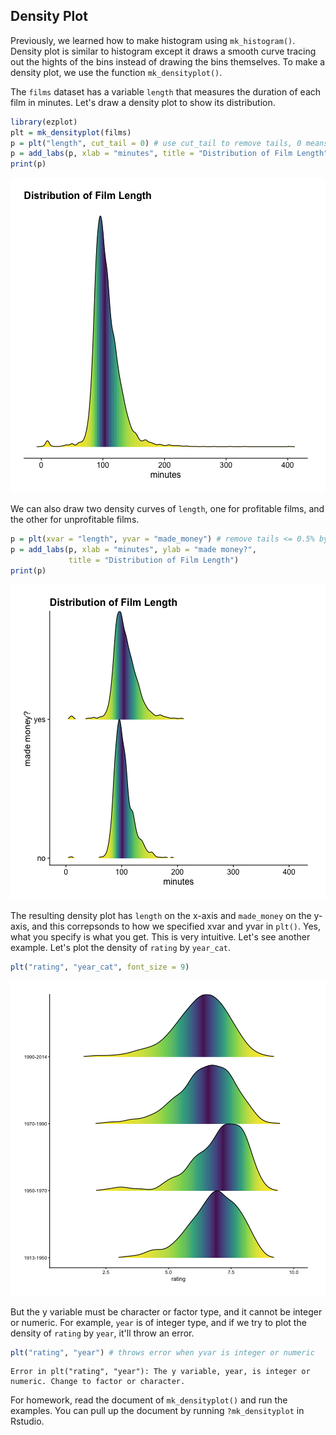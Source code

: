 ## Density Plot

Previously, we learned how to make histogram using `mk_histogram()`. 
Density plot is similar to histogram except it draws a smooth curve tracing out 
the hights of the bins instead of drawing the bins themselves. 
To make a density plot, we use the function `mk_densityplot()`. 

The `films` dataset has a variable `length` that measures the duration of each 
film in minutes. Let's draw a density plot to show its distribution. 

```r
library(ezplot)
plt = mk_densityplot(films)
p = plt("length", cut_tail = 0) # use cut_tail to remove tails, 0 means not removing any
p = add_labs(p, xlab = "minutes", title = "Distribution of Film Length")
print(p)
```

![Distribution of Film Length](images/density_length-1.png)

We can also draw two density curves of `length`, one for profitable films, 
and the other for unprofitable films.

```r
p = plt(xvar = "length", yvar = "made_money") # remove tails <= 0.5% by default
p = add_labs(p, xlab = "minutes", ylab = "made money?",
             title = "Distribution of Film Length")
print(p)
```

![Distribution of Film Length by Two Groups](images/density_length_by_made_money-1.png)

The resulting density plot has `length` on the x-axis and `made_money` on the
y-axis, and this correpsonds to how we specified xvar and yvar in `plt()`. Yes,
what you specify is what you get. This is very intuitive. Let's see another
example. Let's plot the density of `rating` by `year_cat`.

```r
plt("rating", "year_cat", font_size = 9) 
```

![Distribution of Film Length by Years](images/density_rating_by_year_cat-1.png)

But the y variable must be character or factor type, and it cannot be integer
or numeric. For example, `year` is of integer type, and if we try to plot the
density of `rating` by `year`, it'll throw an error.

```r
plt("rating", "year") # throws error when yvar is integer or numeric
```

```
Error in plt("rating", "year"): The y variable, year, is integer or numeric. Change to factor or character.
```

For homework, read the document of `mk_densityplot()` and run the examples. 
You can pull up the document by running `?mk_densityplot` in Rstudio. 
